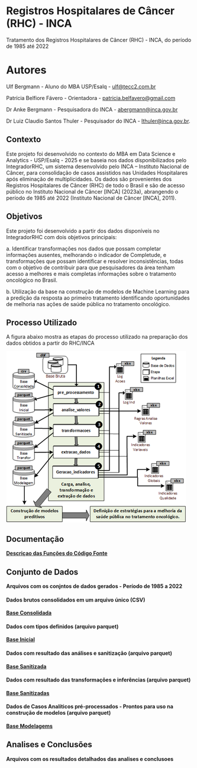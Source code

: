 # Registros Hospitalares de Câncer (RHC) - INCA
Tratamento dos Registros Hospitalares de Câncer (RHC) - INCA, do período de 1985 até 2022 

# Autores
Ulf Bergmann - Aluno do MBA USP/Esalq - ulf@tecc2.com.br

Patrícia Belfiore Fávero - Orientadora - patricia.belfavero@gmail.com 

Dr Anke Bergmann - Pesquisadora do INCA - abergmann@inca.gov.br

Dr Luiz Claudio Santos Thuler - Pesquisador do INCA - lthuler@inca.gov.br.


## Contexto
Este projeto foi desenvolvido no contexto do MBA em Data Science e Analytics - USP/Esalq - 2025 e se baseia nos dados disponibilizados pelo IntegradorRHC, um sistema desenvolvido pelo INCA – Instituto Nacional de Câncer, para consolidação de casos assistidos nas Unidades Hospitalares após eliminação de multiplicidades. Os dados são provenientes dos Registros Hospitalares de Câncer (RHC) de todo o Brasil e são de acesso público no Instituto Nacional de Câncer [INCA] (2023a), abrangendo o período de 1985 até 2022 (Instituto Nacional de Câncer [INCA], 2011).

## Objetivos
Este projeto foi desenvolvido a partir dos dados disponíveis no IntegradorRHC com dois objetivos principais:

a. Identificar transformações nos dados que possam completar informações ausentes, melhorando o indicador de Completude, e transformações que possam identificar e resolver inconsistências, todas com o objetivo de contribuir para que pesquisadores da área tenham acesso a melhores e mais completas informações sobre o tratamento oncológico no Brasil. 

b. Utilização da base na construção de modelos de Machine Learning para a predição da resposta ao primeiro tratamento identificando oportunidades de melhoria nas ações de saúde pública no tratamento oncológico.

## Processo Utilizado
A figura abaixo mostra as etapas do processo utilizado na preparação dos dados obtidos a partir do RHC/INCA

![Processo Utilizado](imagens/metodo.png)


## Documentação

[**Descriçao das Funções do Código Fonte**](https://ulf-tecc2.github.io/rhc_inca/site)

## Conjunto de Dados

**Arquivos com os conjntos de dados gerados - Período de 1985 a 2022** 


#### Dados brutos consolidados em um arquivo único (CSV)
[**Base Consolidada**](https://drive.google.com/uc?export=download&id=1Zt2Kv9DtM7IBdAGDdFwvMogPvceG7KYA) 


#### Dados com tipos definidos (arquivo parquet)
[**Base Inicial**](https://drive.google.com/uc?export=download&id=1oNnt1K2yJhk3FzuK1ELUgUlFT-uf0d9x) 


#### Dados com resultado das análises e sanitização (arquivo parquet)
[**Base Sanitizada**](https://drive.google.com/uc?export=download&id=1P61hUWlMjr53jvomKmxHuLJkVR8XOuAf) 


#### Dados com resultado das transformações e inferências (arquivo parquet)
[**Base Sanitizadas**](https://drive.google.com/uc?export=download&id=1P61hUWlMjr53jvomKmxHuLJkVR8XOuAf) 


#### Dados de Casos Analíticos pré-processados - Prontos para uso na construção de modelos (arquivo parquet)
[**Base Modelagems**](https://drive.google.com/uc?export=download&id=1Bj0FcA6lO6PJfJs5-i003Ldgag4q_jP-) 



## Analises e Conclusões
**Arquivos com os resultados detalhados das analises e conclusoes**

